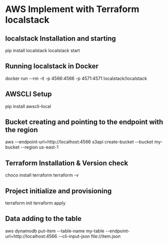 # AWS Implement with Terraform localstack
## localstack Installation and starting
pip install localstack
localstack start

## Running localstack in Docker
docker run --rm -it -p 4566:4566 -p 4571:4571 localstack/localstack

## AWSCLI Setup
pip install awscli-local

## Bucket creating and pointing to the endpoint with the region
aws --endpoint-url=http://localhost:4566 s3api create-bucket --bucket my-bucket --region us-east-1

## Terraform Installation & Version check
choco install terraform
terraform -v

## Project initialize and provisioning
terraform init
terraform apply

## Data adding to the table
aws dynamodb put-item --table-name my-table --endpoint-url=http://localhost:4566 --cli-input-json file://item.json
